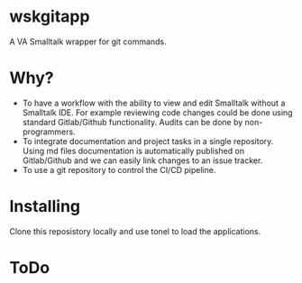 # wskgitapp

A VA Smalltalk wrapper for git commands.

# Why?
* To have a workflow with the ability to view and edit Smalltalk without a Smalltalk IDE. For example reviewing code changes could be done using standard Gitlab/Github functionality. Audits can be done by non-programmers.
* To integrate documentation and project tasks in a single repository. Using md files documentation is automatically published on Gitlab/Github and we can easily link changes to an issue tracker.
* To use a git repository to control the CI/CD pipeline. 

# Installing
Clone this reposistory locally and use tonel to load the applications.

# ToDo

